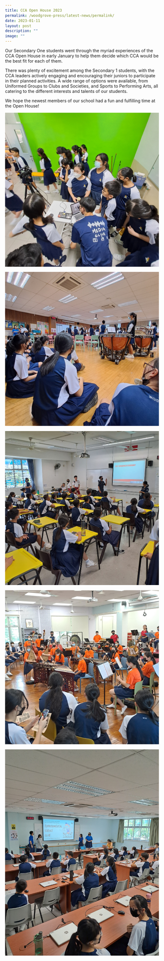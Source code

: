 ```yaml
---
title: CCA Open House 2023
permalink: /woodgrove-press/latest-news/permalink/
date: 2023-01-11
layout: post
description: ""
image: ""
---
```

Our Secondary One students went through the myriad experiences of the CCA Open House in early January to help them decide which CCA would be the best fit for each of them.
  
There was plenty of excitement among the Secondary 1 students, with the CCA leaders actively engaging and encouraging their juniors to participate in their planned activities. A wide range of options were available, from Uniformed Groups to Clubs and Societies, and Sports to Performing Arts, all catering to the different interests and talents of our students.
  
We hope the newest members of our school had a fun and fulfilling time at the Open House!

![](/images/Latest%20News/CCA%20Open%20House%202023/20230112_154954-min.jpg)

![](/images/Latest%20News/CCA%20Open%20House%202023/20230112_155551-min.jpg)

![](/images/Latest%20News/CCA%20Open%20House%202023/20230112_163031-min.jpg)

![](/images/Latest%20News/CCA%20Open%20House%202023/20230112_162147%20(1)-min.jpg)

![](/images/Latest%20News/CCA%20Open%20House%202023/20230112_153801-min.jpg)


